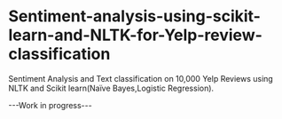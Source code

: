 # Sentiment-analysis-using-scikit-learn-and-NLTK-for-Yelp-review-classification
Sentiment Analysis and Text classification on 10,000 Yelp Reviews using NLTK and Scikit learn(Naïve Bayes,Logistic Regression).

---Work in progress---
